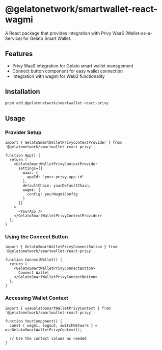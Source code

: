 # @gelatonetwork/smartwallet-react-wagmi

A React package that provides integration with Privy WaaS (Wallet-as-a-Service) for Gelato Smart Wallet.

## Features

- Privy WaaS integration for Gelato smart wallet management
- Connect button component for easy wallet connection
- Integration with wagmi for Web3 functionality

## Installation

```bash
pnpm add @gelatonetwork/smartwallet-react-privy
```

## Usage

### Provider Setup

```tsx
import { GelatoSmartWalletPrivyContextProvider } from '@gelatonetwork/smartwallet-react-privy';

function App() {
  return (
    <GelatoSmartWalletPrivyContextProvider
      settings={{
        waas: {
          appId: 'your-privy-app-id'
        },
        defaultChain: yourDefaultChain,
        wagmi: {
          config: yourWagmiConfig
        }
      }}
    >
      <YourApp />
    </GelatoSmartWalletPrivyContextProvider>
  );
}
```

### Using the Connect Button

```tsx
import { GelatoSmartWalletPrivyConnectButton } from '@gelatonetwork/smartwallet-react-privy';

function ConnectWallet() {
  return (
    <GelatoSmartWalletPrivyConnectButton>
      Connect Wallet
    </GelatoSmartWalletPrivyConnectButton>
  );
}
```

### Accessing Wallet Context

```tsx
import { useGelatoSmartWalletPrivyContext } from '@gelatonetwork/smartwallet-react-privy';

function YourComponent() {
  const { wagmi, logout, switchNetwork } = useGelatoSmartWalletPrivyContext();

  // Use the context values as needed
}
```
